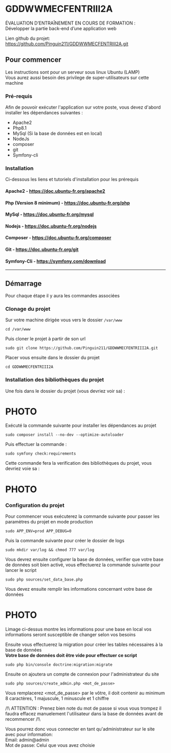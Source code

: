 # GDDWWMECFENTRIII2A

ÉVALUATION D’ENTRAÎNEMENT EN COURS DE FORMATION :  
Développer la partie back-end d’une application web

Lien github du projet: https://github.com/Pinguin211/GDDWWMECFENTRIII2A.git

## Pour commencer

Les instructions sont pour un serveur sous linux Ubuntu (LAMP)  
Vous aurez aussi besoin des privilege de super-utilisateurs sur cette machine

### Pré-requis

Afin de pouvoir exécuter l'application sur votre poste, vous devez d'abord installer les dépendances suivantes :
* Apache2
* Php8.1
* MySql (Si la base de données est en local)
* NodeJs
* composer
* git
* Symfony-cli

### Installation
Ci-dessous les liens et tutoriels d'installation pour les prérequis

#### Apache2 - https://doc.ubuntu-fr.org/apache2

#### Php (Version 8 minimum) - https://doc.ubuntu-fr.org/php

#### MySql - https://doc.ubuntu-fr.org/mysql

#### Nodejs - https://doc.ubuntu-fr.org/nodejs

#### Composer - https://doc.ubuntu-fr.org/composer

#### Git - https://doc.ubuntu-fr.org/git

#### Symfony-Cli - https://symfony.com/download

---

## Démarrage

Pour chaque étape il y aura les commandes associées

### Clonage du projet

Sur votre machine dirigée vous vers le dossier `/var/www`

    cd /var/www

Puis cloner le projet à partir de son url

    sudo git clone https://github.com/Pinguin211/GDDWWMECFENTRIII2A.git

Placer vous ensuite dans le dossier du projet

    cd GDDWWMECFENTRIII2A

### Installation des bibliothèques du projet

Une fois dans le dossier du projet (vous devriez voir sa) :

# PHOTO

Exécuté la commande suivante pour installer les dépendances au projet

    sudo composer install --no-dev --optimize-autoloader

Puis effectuer la commande :

    sudo symfony check:requirements

Cette commande fera la verification des bibliothèques du projet, vous devriez voie sa :

# PHOTO

### Configuration du projet

Pour commencer vous exécuterez la commande suivante pour passer les paramètres du projet en mode production

    sudo APP_ENV=prod APP_DEBUG=0

Puis la commande suivante pour créer le dossier de logs

    sudo mkdir var/log && chmod 777 var/log

Vous devrez ensuite configurer la base de données, verifier que votre base de données soit bien activé,
vous effectuerez la commande suivante pour lancer le script

    sudo php sources/set_data_base.php

Vous devez ensuite remplir les informations concernant votre base de données

# PHOTO

Limage ci-dessus montre les informations pour une base en local vos informations
seront susceptible de changer selon vos besoins

Ensuite vous effectuerez la migration pour créer les tables nécessaires à la base de données  
**Votre base de données doit être vide pour effectuer ce script**

    sudo php bin/console doctrine:migration:migrate

Ensuite on ajoutera un compte de connexion pour l'administrateur du site 

    sudo php sources/create_admin.php <mot_de_passe>

Vous remplacerez <mot_de_passe> par le vôtre,
il doit contenir au minimum 8 caractères,
1 majuscule, 1 minuscule et 1 chiffre

/!\ ATTENTION : Prenez bien note du mot de passe si vous vous trompez
il faudra effacez manuelement l'utilisateur dans la base de données avant de recommencer /!\

Vous pourrez donc vous connecter en tant qu'administrateur sur le site avec pour information:  
Email: admin@admin  
Mot de passe: Celui que vous avez choisie








